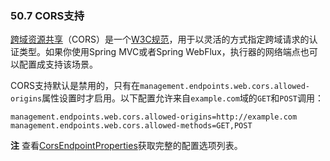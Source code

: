 ### 50.7 CORS支持

[跨域资源共享](https://en.wikipedia.org/wiki/Cross-origin_resource_sharing)（CORS）是一个[W3C规范](https://www.w3.org/TR/cors/)，用于以灵活的方式指定跨域请求的认证类型。如果你使用Spring MVC或者Spring WebFlux，执行器的网络端点也可以配置成支持该场景。

CORS支持默认是禁用的，只有在`management.endpoints.web.cors.allowed-origins`属性设置时才启用。以下配置允许来自`example.com`域的`GET`和`POST`调用：
```properties
management.endpoints.web.cors.allowed-origins=http://example.com
management.endpoints.web.cors.allowed-methods=GET,POST
```

**注** 查看[CorsEndpointProperties](https://github.com/spring-projects/spring-boot/tree/v2.0.0.RELEASE/spring-boot-project/spring-boot-actuator-autoconfigure/src/main/java/org/springframework/boot/actuate/autoconfigure/endpoint/web/CorsEndpointProperties.java)获取完整的配置选项列表。
